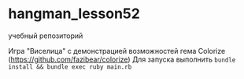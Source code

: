 # hangman_lesson52
учебный репозиторий

Игра "Виселица" с демонстрацией возможностей гема Colorize (https://github.com/fazibear/colorize)
Для запуска выполнить `bundle install && bundle exec ruby main.rb`
